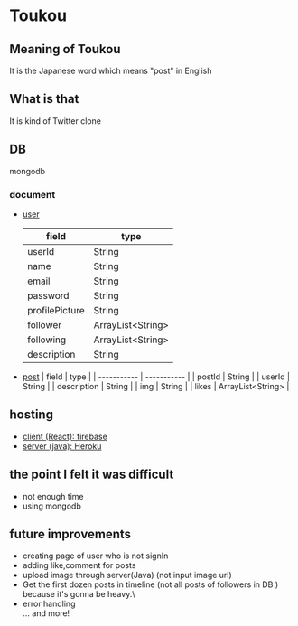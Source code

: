 # Toukou
## Meaning of Toukou
It is the Japanese word which means "post" in English
## What is that
It is kind of Twitter clone 


## DB
 mongodb
### document
- [user](https://github.com/tayu78/Toukou/blob/main/src/main/java/com/tayu/toukou/entity/User.java)

  | field      | type |
  | ----------- | ----------- |
  | userId     | String       |
  | name   | String        |
  | email    | String       |
  | password   | String        |
  | profilePicture     | String       |
  | follower   | ArrayList\<String>        |
  | following    | ArrayList\<String>       |
  | description   | String        |
  
  
- [post](https://github.com/tayu78/Toukou/blob/main/src/main/java/com/tayu/toukou/entity/Post.java)
  | field      | type |
  | ----------- | ----------- |
  | postId     | String       |
  | userId   | String        |
  | description   | String       |
  | img   | String        |
  | likes    | ArrayList\<String>      |
  

## hosting
- [client (React): firebase](https://tayu-toukou.web.app)
- [server (java): Heroku](https://floating-ravine-24176.herokuapp.com/)

## the point I felt it was difficult
- not enough time
- using mongodb

## future improvements
- creating page of user who is not signIn
- adding like,comment for posts
- upload image through server(Java) (not input image url)
- Get the first dozen posts in timeline (not all  posts of followers in DB ) because it's gonna be heavy.\
- error handling\
... and more!
